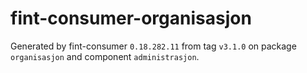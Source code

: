 # fint-consumer-organisasjon

Generated by fint-consumer `0.18.282.11` from tag `v3.1.0` on package `organisasjon` and component `administrasjon`.
